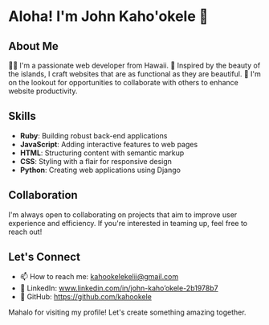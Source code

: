 # Aloha! I'm John Kaho'okele 🌴

## About Me
👩‍💻 I'm a passionate web developer from Hawaii.
🌊 Inspired by the beauty of the islands, I craft websites that are as functional as they are beautiful.
🤝 I'm on the lookout for opportunities to collaborate with others to enhance website productivity.

## Skills
- **Ruby**: Building robust back-end applications
- **JavaScript**: Adding interactive features to web pages
- **HTML**: Structuring content with semantic markup
- **CSS**: Styling with a flair for responsive design
- **Python**: Creating web applications using Django

## Collaboration
I'm always open to collaborating on projects that aim to improve user experience and efficiency. If you're interested in teaming up, feel free to reach out!

## Let's Connect
- 📫 How to reach me: kahookelekelii@gmail.com
- 👥 LinkedIn: www.linkedin.com/in/john-kaho’okele-2b1978b7
- 🐙 GitHub: https://github.com/kahookele

Mahalo for visiting my profile! Let's create something amazing together.
